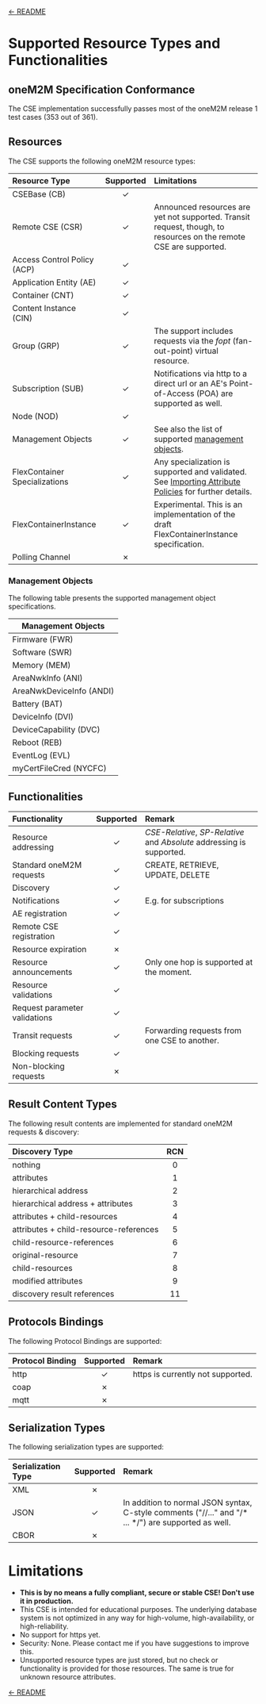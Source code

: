 [← README](../README.md) 

# Supported Resource Types and Functionalities

## oneM2M Specification Conformance

The CSE implementation successfully passes most of the oneM2M release 1 test cases (353 out of 361).


## Resources

The CSE supports the following oneM2M resource types:


| Resource Type                 | Supported | Limitations                                                                                                                     |
|:------------------------------|:---------:|:--------------------------------------------------------------------------------------------------------------------------------|
| CSEBase (CB)                  |  &check;  |                                                                                                                                 |
| Remote CSE (CSR)              |  &check;  | Announced resources are yet not supported. Transit request, though, to resources on the remote CSE are supported.               |
| Access Control Policy (ACP)   |  &check;  |                                                                                                                                 |
| Application Entity (AE)       |  &check;  |                                                                                                                                 |
| Container (CNT)               |  &check;  |                                                                                                                                 |
| Content Instance (CIN)        |  &check;  |                                                                                                                                 |
| Group (GRP)                   |  &check;  | The support includes requests via the *fopt* (fan-out-point) virtual resource.                                                  |
| Subscription (SUB)            |  &check;  | Notifications via http to a direct url or an AE's Point-of-Access (POA) are supported as well.                                  |
| Node (NOD)                    |  &check;  |                                                                                                                                 |
| Management Objects            |  &check;  | See also the list of supported [management objects](#mgmtobjs).                                                                 |
| FlexContainer Specializations |  &check;  | Any specialization is supported and validated. See [Importing Attribute Policies](Importing.md#attributes) for further details. |
| FlexContainerInstance         |  &check;  | Experimental. This is an implementation of the draft FlexContainerInstance specification.                                       |
| Polling Channel               |  &cross;  |                                                                                                                                 |

<a name="mgmtobjs"></a>
### Management Objects

The following table presents the supported management object specifications.

| Management Objects       |
|--------------------------|
| Firmware (FWR)           |
| Software (SWR)           |
| Memory (MEM)             |
| AreaNwkInfo (ANI)        |
| AreaNwkDeviceInfo (ANDI) |
| Battery (BAT)            |
| DeviceInfo (DVI)         |
| DeviceCapability (DVC)   |
| Reboot (REB)             |
| EventLog (EVL)           |
| myCertFileCred (NYCFC)   |


## Functionalities

| Functionality                 | Supported | Remark                                                                |
|:------------------------------|:---------:|:----------------------------------------------------------------------|
| Resource addressing           |  &check;  | *CSE-Relative*, *SP-Relative* and *Absolute* addressing is supported. |
| Standard oneM2M requests      |  &check;  | CREATE, RETRIEVE, UPDATE, DELETE                                      |
| Discovery                     |  &check;  |                                                                       |
| Notifications                 |  &check;  | E.g. for subscriptions                                                | 
| AE registration               |  &check;  |                                                                       |
| Remote CSE registration       |  &check;  |                                                                       |
| Resource expiration           |  &cross;  |                                                                       |
| Resource announcements        |  &check;  | Only one hop is supported at the moment.                              |
| Resource validations          |  &check;  |                                                                       |
| Request parameter validations |  &check;  |                                                                       |
| Transit requests              |  &check;  | Forwarding requests from one CSE to another.                          |
| Blocking requests             |  &check;  |                                                                       |
| Non-blocking requests         |  &cross;  |                                                                       |


## Result Content Types
The following result contents are implemented for standard oneM2M requests & discovery:

| Discovery Type                         | RCN |
|:---------------------------------------|:---:|
| nothing                                | 0   |
| attributes                             | 1   |
| hierarchical address                   | 2   |
| hierarchical address + attributes      | 3   |
| attributes + child-resources           | 4   |
| attributes + child-resource-references | 5   |
| child-resource-references              | 6   |
| original-resource                      | 7   |
| child-resources                        | 8   |
| modified attributes                    | 9   |
| discovery result references            | 11  |

## Protocols Bindings
The following Protocol Bindings are supported:

| Protocol Binding | Supported | Remark                            |
|:-----------------|:---------:|:----------------------------------|
| http             | &check;   | https is currently not supported. |
| coap             | &cross;   |                                   |
| mqtt             | &cross;   |                                   |

## Serialization Types
The following serialization types are supported:

| Serialization Type | Supported | Remark                                                                                               |
|:-------------------|:---------:|:-----------------------------------------------------------------------------------------------------|
| XML                |  &cross;  |                                                                                                      |
| JSON               |  &check;  | In addition to normal JSON syntax, C-style comments ("//..." and "/* ... */") are supported as well. |
| CBOR               |  &cross;  |                                                                                                      |



# Limitations
- **This is by no means a fully compliant, secure or stable CSE! Don't use it in production.**
- This CSE is intended for educational purposes. The underlying database system is not optimized in any way for high-volume, high-availability, or high-reliability.
- No support for https yet.
- Security: None. Please contact me if you have suggestions to improve this.
- Unsupported resource types are just stored, but no check or functionality is provided for those resources. The same is true for unknown resource attributes.

[← README](../README.md) 
